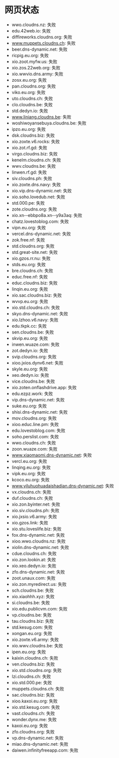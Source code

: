 # 网页状态
- wwo.cloudns.nz: 失败
- edu.42web.io: 失败
- diffireworks.cloudns.org: 失败
- www.muppets.cloudns.ch: 失败
- beer.dns-dynamic.net: 失败
- ricpig.eu.org: 失败
- xio.zoot.myfw.us: 失败
- xio.zos.22web.org: 失败
- xio.wwvio.dns.army: 失败
- zosx.eu.org: 失败
- pan.cloudns.org: 失败
- viko.eu.org: 失败
- uto.cloudns.ch: 失败
- clo.cloudns.be: 失败
- std.dedyn.io: 失败
- www.liniang.cloudns.be: 失败
- woshiwoyansebuya.cloudns.be: 失败
- ipzo.eu.org: 失败
- dsk.cloudns.biz: 失败
- xio.zoxte.v6.rocks: 失败
- xio.zot.rf.gd: 失败
- virgo.cloudns.biz: 失败
- kenelm.cloudns.ch: 失败
- wwv.cloudns.be: 失败
- linwen.rf.gd: 失败
- siv.cloudns.ph: 失败
- xio.zoxte.dns.navy: 失败
- xio.vip.dns-dynamic.net: 失败
- xio.soho.lovedub.net: 失败
- std.000.pe: 失败
- zote.cloudns.org: 失败
- xio.xn--ebbpo8a.xn--y9a3aq: 失败
- chatz.lovestoblog.com: 失败
- vipn.eu.org: 失败
- vercel.dns-dynamic.net: 失败
- zok.free.nf: 失败
- std.cloudns.org: 失败
- std.great-site.net: 失败
- xio.gzos.rr.nu: 失败
- stds.eu.org: 失败
- bre.cloudns.ch: 失败
- educ.free.nf: 失败
- educ.cloudns.biz: 失败
- linqin.eu.org: 失败
- xio.sac.cloudns.biz: 失败
- wvvp.eu.org: 失败
- xio.std.cloudns.ch: 失败
- skyo.dns-dynamic.net: 失败
- xio.lzhoo.v6.navy: 失败
- edu.tkpk.cc: 失败
- sen.cloudns.be: 失败
- skvip.eu.org: 失败
- inwen.wuaze.com: 失败
- zot.dedyn.io: 失败
- svip.cloudns.org: 失败
- xioo.jxios.dynv6.net: 失败
- skyle.eu.org: 失败
- xeo.dedyn.io: 失败
- vice.cloudns.be: 失败
- xio.zoten.onflashdrive.app: 失败
- edu.ezpz.work: 失败
- vip.dns-dynamic.net: 失败
- suke.eu.org: 失败
- shisi.dns-dynamic.net: 失败
- mov.cloudns.org: 失败
- xioo.educ.line.pm: 失败
- edu.lovestoblog.com: 失败
- soho.perslist.com: 失败
- wwo.cloudns.ch: 失败
- zoon.wuaze.com: 失败
- www.xiaomaomi.dns-dynamic.net: 失败
- vercl.eu.org: 失败
- linqing.eu.org: 失败
- vipk.eu.org: 失败
- kcoco.eu.org: 失败
- www.yiluhuohuadaishadian.dns-dynamic.net: 失败
- vx.cloudns.ch: 失败
- duf.cloudns.ch: 失败
- xio.zon.byinter.net: 失败
- xio.siv.cloudns.ph: 失败
- xio.jxsio.v6.army: 失败
- xio.gzos.link: 失败
- xio.stu.loveslife.biz: 失败
- fox.dns-dynamic.net: 失败
- xioo.wwo.cloudns.nz: 失败
- xiolin.dns-dynamic.net: 失败
- cdue.cloudns.ch: 失败
- xio.zon.lookin.at: 失败
- xio.xeo.dedyn.io: 失败
- zfo.dns-dynamic.net: 失败
- zoot.unaux.com: 失败
- xio.zon.myredirect.us: 失败
- sch.cloudns.be: 失败
- xio.xiaohhh.xyz: 失败
- si.cloudns.be: 失败
- xio.edu.publicvm.com: 失败
- vp.cloudns.be: 失败
- tau.cloudns.biz: 失败
- std.kesug.com: 失败
- xongan.eu.org: 失败
- xio.zoxte.v6.army: 失败
- xio.wwv.cloudns.be: 失败
- ipen.eu.org: 失败
- kaixin.cloudns.ch: 失败
- ven.cloudns.biz: 失败
- xio.std.cloudns.org: 失败
- lzi.cloudns.ch: 失败
- xio.std.000.pe: 失败
- muppets.cloudns.ch: 失败
- sac.cloudns.biz: 失败
- xioo.kaxoi.eu.org: 失败
- xio.std.kesug.com: 失败
- vast.cloudns.ch: 失败
- wonder.dynx.me: 失败
- kaxoi.eu.org: 失败
- zfo.cloudns.org: 失败
- vp.dns-dynamic.net: 失败
- miao.dns-dynamic.net: 失败
- daiwen.infinityfreeapp.com: 失败
